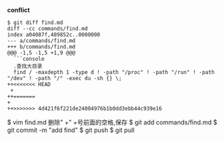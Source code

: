 **conflict**
```console
$ git diff find.md 
diff --cc commands/find.md
index a04087f,489852c..0000000
--- a/commands/find.md
+++ b/commands/find.md
@@@ -1,5 -1,5 +1,9 @@@
  ```console
  .查找大目录
  find / -maxdepth 1 -type d ! -path "/proc" ! -path "/run" ! -path "/dev" ! -path "/" -exec du -sh {} \;
++<<<<<<< HEAD
 + 
++=======
+ 
++>>>>>>> 4d421f6f221de24004976b1b0dd3ebb44c939e16
  ```

$ vim find.md 删除" +" +号前面的空格,保存
$ git add commands/find.md 
$ git commit -m "add find"
$ git push 
$ git pull

```
